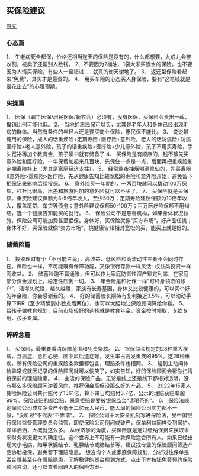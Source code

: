 ## 买保险建议

[原文](https://mp.weixin.qq.com/s/CjQHhTxNcBjsZ7sUqkuNQA)

### 心态篇
1、 生老病死全都保，价格还相当逆天的保险是没有的，什么都想要，九成九会被收割，被卖了还帮别人数钱。
2、不要因为2桶油、1袋大米买很水的保险。也不要因为人情买保险，有些人一旦错过……就真的谢天谢地了。
3、 返还型保险看起来“免费”，其实才是最贵的。
4、 用买车险的心态买人身保险，要有“这笔钱就是要花出去”的心理预期。‍


### 实操篇

1、 医保（职工医保/居民医保/新农合）必须有，没有医保，买保险会贵出一截，报销比例可能也低。
2、 当地的惠民保可以买，尤其是老年人和身体已经出现毛病的群体。当然有条件的年轻人还是要买商业保险，惠民保不能比。
3、 说说最有用的保险，成人的话重疾险+定期寿险+医疗险+意外险，老人的话防癌险+防癌医疗险+老人意外险，孩子的话重疾险+医疗险+少儿意外险，孩子不用买寿险，手头宽裕再加个教育金，孩子读书就有储备了
4、 买保险是有顺序的，钱不够先买意外险和医疗险，一年保费加起来几百块，先保住一点是一点，后面再把重疾险和定期寿险补上（尤其是家庭经济支柱）。
5、 经常熬夜抽烟喝酒修仙的，先买寿险&意外险>重疾险>医疗险，先从健康告知比较宽松的寿险和意外险开始，避免留下拒保记录影响后续投保。
6、 意外险买一年期的，一两百块就可以撬动100万保额，杠杆比很高，出差和旅游附加的意外险就可以不买了。
7、 买保险就是买保额。重疾险建议保额为3-5倍年收入，至少50万；定期寿险建议保额为10倍年收入，覆盖房贷、车贷等债务；意外险建议保额50-100万；百万医疗险保额不用纠结，选一个健康告知能买的就行。
8、 保险公司不是慈善机构，如果身体状况拉胯，保险公司可能加费甚至拒保。身体好，买保险就像“买方市场”，好产品任挑；身体不好，买保险就像“卖方市场”，挑健康告知相对宽松的买，能买上就是好的。

### 储蓄险篇

1、 投资理财有个「不可能三角」，高收益、低风险和高流动性三者不会同时存在。保险也一样，不可能既有保障功能，又像银行存款一样灵活+权益类投资一样高收益。
2、 储蓄险跑不赢通胀，但可以作为家庭防御性资产锁定利率，在家庭部分资金规划上，稳定性压倒一切。
3、 年金险是和社保一样“可终身领取的账户”，活得久就赚，越久越赚，家族有长寿基因，身体又比较健康的，可以买个好的年金险，你会感谢我的。
4、 好的储蓄险长期持有复利接近3.5%，可以动动手算下IRR（至少精确到小数点后两位），也可以大胆地让保险顾问算给你看。
5、 给孩子做教育规划，目前市场较好的选择就是教育年金，资金按时领取，专款专用，孩子专属。

### 碎碎念篇

1、 买保险，最重要看清保障范围和免责条款。
2、 银保监会规定的28种重大疾病，含癌症、急性心梗、脑中风后遗症等，发生率占高发重疾的95%。这28种重疾，所有保险公司的重疾险条款里都包含，理赔条件也相同。
3、 碰到主动问体检异常或就医记录的保险顾问就可以偷笑了，如实告知，好的保险顾问会帮你扫清投保前的理赔隐患。
4、 主流的保险产品，无论是线上还是线下都相对透明，没有那么多保险顾问逆着风向，推荐佣金高但没那么好的产品。
5、 2022年15家人身险保险公司共计赔付了1361亿，算下来日均赔付3.7亿，公示的理赔获赔率超99%。保险该赔的都会赔，恶意拒赔是要被银保监会“请喝茶的”。
6、 保险法规定保险公司成立净资产不低于二亿元人民币，能入局的保险公司实力都不一般，“没听过”不代表“不靠谱”。
7、 保险公司十大安全机制写进保险法，受中国银行保险监督管理委员会监管，即使保险公司倒闭或破产，保单利益同样受到保护。
洋洋洒洒，大概就这么多。
从经济学的角度，买保险就是通过缴纳保费来换取未来财务状况更大的确定性。这个世界上不可能有一款保险适合所有人。如果已经出现大小毛病，如甲状腺结节、乳腺结节或肺结节等，建议找专业的保险顾问筛选产品协助投保，避免留下理赔隐患。
想咨询个人或家庭保障规划，分析过往保单是否合理甚至存在理赔隐患，了解稳健的资金规划方式，点击下方按钮免费预约保险顾问咨询，还可以查看同路人的保险方案~